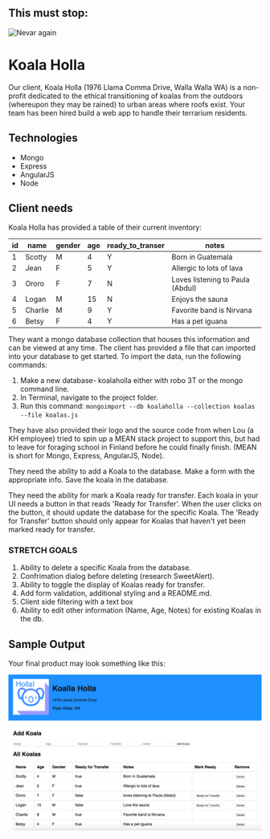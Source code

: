 This must stop:
---------------
![Nevar again](https://i.makeagif.com/media/8-22-2014/GO_DT4.gif)


Koala Holla
===========

Our client, Koala Holla (1976 Llama Comma Drive, Walla Walla WA) is a non-profit dedicated to the ethical transitioning of koalas from the outdoors (whereupon they may be rained) to urban areas where roofs exist. Your team has been hired build a web app to handle their terrarium residents.

Technologies
------------

* Mongo
* Express
* AngularJS
* Node

Client needs
------------
Koala Holla has provided a table of their current inventory:

| id | name    | gender | age | ready_to_transer | notes                            |
|----|---------|--------|-----|------------------|----------------------------------|
| 1  | Scotty  | M      | 4   | Y                | Born in Guatemala                |
| 2  | Jean    | F      | 5   | Y                | Allergic to lots of lava         |
| 3  | Ororo   | F      | 7   | N                | Loves listening to Paula (Abdul) |
| 4  | Logan   | M      | 15  | N                | Enjoys the sauna                  |
| 5  | Charlie | M      | 9   | Y                | Favorite band is Nirvana         |
| 6  | Betsy   | F      | 4   | Y                | Has a pet iguana                 |


They want a mongo database collection that houses this information and can be viewed at any time. The client has provided a file that can imported into your database to get started. To import the data, run the following commands:

1. Make a new database- koalaholla either with robo 3T or the mongo command line.
2. In Terminal, navigate to the project folder.
3. Run this command: `mongoimport --db koalaholla --collection koalas --file koalas.js`

They have also provided their logo and the source code from when Lou (a KH employee) tried to spin up a MEAN stack project to support this, but had to leave for foraging school in Finland before he could finally finish. (MEAN is short for Mongo, Express, AngularJS, Node).

They need the ability to add a Koala to the database. Make a form with the appropriate info. Save the koala in the database.

They need the ability for mark a Koala ready for transfer. Each koala in your UI needs a button in that reads 'Ready for Transfer'. When the user clicks on the button, it should update the database for the specific Koala. The 'Ready for Transfer' button should only appear for Koalas that haven't yet been marked ready for transfer.



### STRETCH GOALS

1. Ability to delete a specific Koala from the database.  
2. Confrimation dialog before deleting (research SweetAlert).
3. Ability to toggle the display of Koalas ready for transfer.
4. Add form validation, additional styling and a README.md.
5. Client side filtering with a text box
6. Ability to edit other information (Name, Age, Notes) for existing Koalas in the db.


Sample Output
--------
Your final product may look something like this:

![sample](sample.png)
